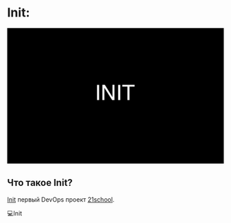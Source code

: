 # Init:
![Иллюстрация к проекту](https://github.com/do8rolyuboff/Init/blob/master/Init.jpg)

## Что такое Init?
[Init](https://github.com/do8rolyuboff/Init/blob/master/init.en.pdf) первый DevOps проект [21school](https://21-school.ru/).

💻Init
